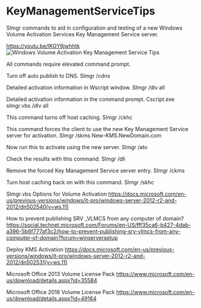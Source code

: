 # KeyManagementServiceTips
Slmgr commands to aid in configuration and testing of a new Windows Volume Activation Services Key Management Service server.

https://youtu.be/lKGY6jwhhtk
![Windows Volume Activation Key Management Service Tips](https://github.com/ShotokuTech/KeyManagementServiceTips/blob/main/kms%20tips.png)

All commands require elevated command prompt.

Turn off auto publish to DNS.
Slmgr /cdns

Detailed activation information in Wscript window.
Slmgr /dlv all

Detailed activation information in the command prompt.
Cscript.exe slmgr.vbs /dlv all

This command turns off host caching.
Slmgr /ckhc

This command forces the client to use the new Key Management Service server for activation.
Slmgr /skms New-KMS.NewDomain.com

Now run this to activate using the new server.
Slmgr /ato

Check the results with this command.
Slmgr /dli

Remove the forced Key Management Service server entry.
Slmgr /ckms

Turn host caching back on with this command.
Slmgr /skhc

Slmgr.vbs Options for Volume Activation
https://docs.microsoft.com/en-us/previous-versions/windows/it-pro/windows-server-2012-r2-and-2012/dn502540(v=ws.11)

How to prevent publishing SRV _VLMCS from any computer of domain?
https://social.technet.microsoft.com/Forums/en-US/fff35ca6-b427-4dab-a396-5b6f777af3c2/how-to-prevent-publishing-srv-vlmcs-from-any-computer-of-domain?forum=winserversetup

Deploy KMS Activation
https://docs.microsoft.com/en-us/previous-versions/windows/it-pro/windows-server-2012-r2-and-2012/dn502531(v=ws.11)

Microsoft Office 2013 Volume License Pack 
https://www.microsoft.com/en-us/download/details.aspx?id=35584

Microsoft Office 2016 Volume License Pack 
https://www.microsoft.com/en-us/download/details.aspx?id=49164

